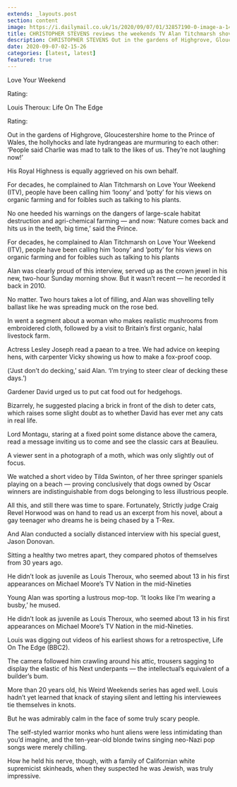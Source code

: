 ```yaml
---
extends: _layouts.post
section: content
image: https://i.dailymail.co.uk/1s/2020/09/07/01/32857190-0-image-a-14_1599439774173.jpg 
title: CHRISTOPHER STEVENS reviews the weekends TV Alan Titchmarsh shovelling time fillers like manure 
description: CHRISTOPHER STEVENS Out in the gardens of Highgrove, Gloucestershire home to the Prince of Wales, the hollyhocks and late hydrangeas are murmuring to each other. 
date: 2020-09-07-02-15-26 
categories: [latest, latest] 
featured: true 
--- 
```

Love Your Weekend

Rating: 

Louis Theroux: Life On The Edge 

Rating: 

Out in the gardens of Highgrove, Gloucestershire home to the Prince of Wales, the hollyhocks and late hydrangeas are murmuring to each other: ‘People said Charlie was mad to talk to the likes of us. They’re not laughing now!’

His Royal Highness is equally aggrieved on his own behalf. 

For decades, he complained to Alan Titchmarsh on Love Your Weekend (ITV), people have been calling him ‘loony’ and ‘potty’ for his views on organic farming and for foibles such as talking to his plants.

No one heeded his warnings on the dangers of large-scale habitat destruction and agri-chemical farming — and now: ‘Nature comes back and hits us in the teeth, big time,’ said the Prince.

For decades, he complained to Alan Titchmarsh on Love Your Weekend (ITV), people have been calling him ‘loony’ and ‘potty’ for his views on organic farming and for foibles such as talking to his plants

Alan was clearly proud of this interview, served up as the crown jewel in his new, two-hour Sunday morning show. But it wasn’t recent — he recorded it back in 2010.

No matter. Two hours takes a lot of filling, and Alan was shovelling telly ballast like he was spreading muck on the rose bed.

In went a segment about a woman who makes realistic mushrooms from embroidered cloth, followed by a visit to Britain’s first organic, halal livestock farm. 

Actress Lesley Joseph read a paean to a tree. We had advice on keeping hens, with carpenter Vicky showing us how to make a fox-proof coop. 

(‘Just don’t do decking,’ said Alan. ‘I’m trying to steer clear of decking these days.’)

Gardener David urged us to put cat food out for hedgehogs. 

Bizarrely, he suggested placing a brick in front of the dish to deter cats, which raises some slight doubt as to whether David has ever met any cats in real life.

Lord Montagu, staring at a fixed point some distance above the camera, read a message inviting us to come and see the classic cars at Beaulieu. 

A viewer sent in a photograph of a moth, which was only slightly out of focus.

We watched a short video by Tilda Swinton, of her three springer spaniels playing on a beach — proving conclusively that dogs owned by Oscar winners are indistinguishable from dogs belonging to less illustrious people.

All this, and still there was time to spare. Fortunately, Strictly judge Craig Revel Horwood was on hand to read us an excerpt from his novel, about a gay teenager who dreams he is being chased by a T-Rex. 

And Alan conducted a socially distanced interview with his special guest, Jason Donovan. 

Sitting a healthy two metres apart, they compared photos of themselves from 30 years ago.

He didn’t look as juvenile as Louis Theroux, who seemed about 13 in his first appearances on Michael Moore’s TV Nation in the mid-Nineties

Young Alan was sporting a lustrous mop-top. ‘It looks like I’m wearing a busby,’ he mused.

He didn’t look as juvenile as Louis Theroux, who seemed about 13 in his first appearances on Michael Moore’s TV Nation in the mid-Nineties. 

Louis was digging out videos of his earliest shows for a retrospective, Life On The Edge (BBC2). 

The camera followed him crawling around his attic, trousers sagging to display the elastic of his Next underpants — the intellectual’s equivalent of a builder’s bum.

More than 20 years old, his Weird Weekends series has aged well. Louis hadn’t yet learned that knack of staying silent and letting his interviewees tie themselves in knots.

But he was admirably calm in the face of some truly scary people. 

The self-styled warrior monks who hunt aliens were less intimidating than you’d imagine, and the ten-year-old blonde twins singing neo-Nazi pop songs were merely chilling.

How he held his nerve, though, with a family of Californian white supremicist skinheads, when they suspected he was Jewish, was truly impressive.

